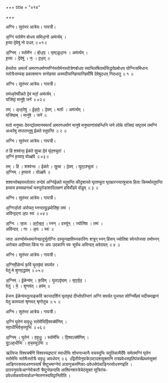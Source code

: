 +++
title = "०१४"

+++


अग्निः। सुतंभर आत्रेयः। गायत्री।

अ॒ग्निं स्तोमे॑न बोधय समिधा॒नो अम॑र्त्यम् ।  
ह॒व्या दे॒वेषु॑ नो दधत् ॥ ०१॥

अ॒ग्निम् । स्तोमे॑न । बो॒ध॒य॒ । स॒म्ऽइ॒धा॒नः । अम॑र्त्यम् ।  
ह॒व्या । दे॒वेषु॑ । नः॒ । द॒ध॒त् ॥

हेस्तोतः अमर्त्यं अमरणधर्माणमग्निंस्तोमेनस्तोत्रेणबोधय स्वाभिलषितार्थसिद्धयेप्रबोधय योग्निःसमिधानः स्तोत्रैःसम्यक् प्रकाशमानः सनोहव्या अस्मदीयानिहव्यानिहवींषि देवेषुदधत् निदधातु ॥ १ ॥

अग्निः। सुतंभर आत्रेयः। गायत्री।

तम॑ध्व॒रेष्वी॑ळते दे॒वं मर्ता॒ अम॑र्त्यम् ।  
यजि॑ष्ठं॒ मानु॑षे॒ जने॑ ॥ ०२॥

तम् । अ॒ध्व॒रेषु॑ । ई॒ळ॒ते॒ । दे॒वम् । मर्ताः॑ । अम॑र्त्यम् ।  
यजि॑ष्ठम् । मानु॑षे । जने॑ ॥

मर्ताः मनुष्याः देवन्द्योतमानममर्त्यं अमरणधर्माणं मानुषे मनुष्याणांसंबन्धिनि जने लोके यजिष्ठं यष्टृतमं तमग्निं अध्वरेषु सप्ततन्तुषु ईळते स्तुवन्ति ॥ २ ॥

अग्निः। सुतंभर आत्रेयः। गायत्री।

तं हि शश्व॑न्त॒ ईळ॑ते स्रु॒चा दे॒वं घृ॑त॒श्चुता॑ ।  
अ॒ग्निं ह॒व्याय॒ वोळ्ह॑वे ॥ ०३॥

तम् । हि । शश्व॑न्तः । ईळ॑ते । स्रु॒चा । दे॒वम् । घृ॒त॒ऽश्चुता॑ ।  
अ॒ग्निम् । ह॒व्याय॑ । वोळ्ह॑वे ॥

शश्वन्तोबहवस्तोतारः तन्देवं अग्निंईळते स्तुवन्ति कीदृशास्ते घृतश्चुता घृतक्षरन्त्यास्रुचास हिताः किमर्थंस्तुवन्ति हव्याय हव्यवहनार्थं चरुपुरोडाशादिलक्षणं हविर्वोढवे वोढुम् ॥ ३ ॥

अग्निः। सुतंभर आत्रेयः। गायत्री।

अ॒ग्निर्जा॒तो अ॑रोचत॒ घ्नन्दस्यू॒ञ्ज्योति॑षा॒ तमः॑ ।  
अवि॑न्द॒द्गा अ॒पः स्वः॑ ॥ ०४॥

अ॒ग्निः । जा॒तः । अ॒रो॒च॒त॒ । घ्नन् । दस्यू॑न् । ज्योति॑षा । तमः॑ ।  
अवि॑न्दत् । गाः । अ॒पः । स्वः॑ ॥

जातः अरण्योर्मथ्यमानेनप्रादुर्भूतोग्निः दस्यून्यज्ञविघ्नकारिणः शत्रून् घ्नन् हिंसन् ज्योतिषा स्वेनतेजसा तमोघ्नन् अरोचत अदीप्यत किंच गाः अपः उदकानि स्वः सूर्यंच अविन्दत् अवेदयत् ॥ ४ ॥

अग्निः। सुतंभर आत्रेयः। गायत्री।

अ॒ग्निमी॒ळेन्यं॑ क॒विं घृ॒तपृ॑ष्ठं सपर्यत ।  
वेतु॑ मे शृ॒णव॒द्धव॑म् ॥ ०५॥

अ॒ग्निम् । ई॒ळेन्य॑म् । क॒विम् । घृ॒तऽपृ॑ष्ठम् । स॒प॒र्य॒त॒ ।  
वेतु॑ । मे॒ । शृ॒णव॑त् । हव॑म् ॥

हेजनः ईळेन्यंस्तुत्यङ्कविं क्रान्तदर्शिनं घृतपृष्ठं दीप्तोपरिभागं अग्निं सपर्यत पूजयत सोग्निर्मेहवं मदीयमाह्वानं वेतु कामयतां श्रृणवत् श्रृणोतुच ॥ ५ ॥

अग्निः। सुतंभर आत्रेयः। गायत्री।

अ॒ग्निं घृ॒तेन॑ वावृधुः॒ स्तोमे॑भिर्वि॒श्वच॑र्षणिम् ।  
स्वा॒धीभि॑र्वच॒स्युभिः॑ ॥ ०६॥

अ॒ग्निम् । घृ॒तेन॑ । व॒वृ॒धुः॒ । स्तोमे॑भिः । वि॒श्वऽच॑र्षणिम् ।  
सु॒ऽआ॒धीभिः॑ । व॒च॒स्युऽभिः॑ ॥

ऋत्विजः विश्वचर्षणिं विश्वस्यद्रष्टारं स्वाधीभिः शोभनाध्यानैः वचस्युभिः स्तुतिकामैर्देवैः समेतमग्निं घृतेन स्तोमेभिः स्तोमैःस्तोत्रैः ववृधुः अवर्धयन् ॥ ६ ॥द्वितीयेनुवाकेऽष्टादशसूक्तानि तत्रप्रवेधसइतिपंचर्चंप्रथमंसूक्तं आङ्गिरसस्यधरुणस्यार्षं त्रैष्टुभमाग्नेयं अत्रानुक्रमणिका-प्रवेधसेपंचाङ्गिरसोधरुणइति । प्रातरनुवाकेआग्नेयेक्रतौ त्रैष्टुभेछन्दसि आश्विनशस्त्रेचेदंसूक्तं सूत्रितंच-प्रवेधसेकवयेत्वन्नोअग्नेवरुणस्यविद्वानितीति ।